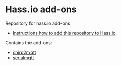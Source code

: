 # Hass.io add-ons
Repository for hass.io add-ons
 - [Instructions how to add this repository to Hass.io](
     https://www.home-assistant.io/hassio/installing_third_party_addons/)

Contains the add-ons:

* [chirp2mqtt](chirp2mqtt/README.md)
* [serialmqtt](serialmqtt/README.md)

